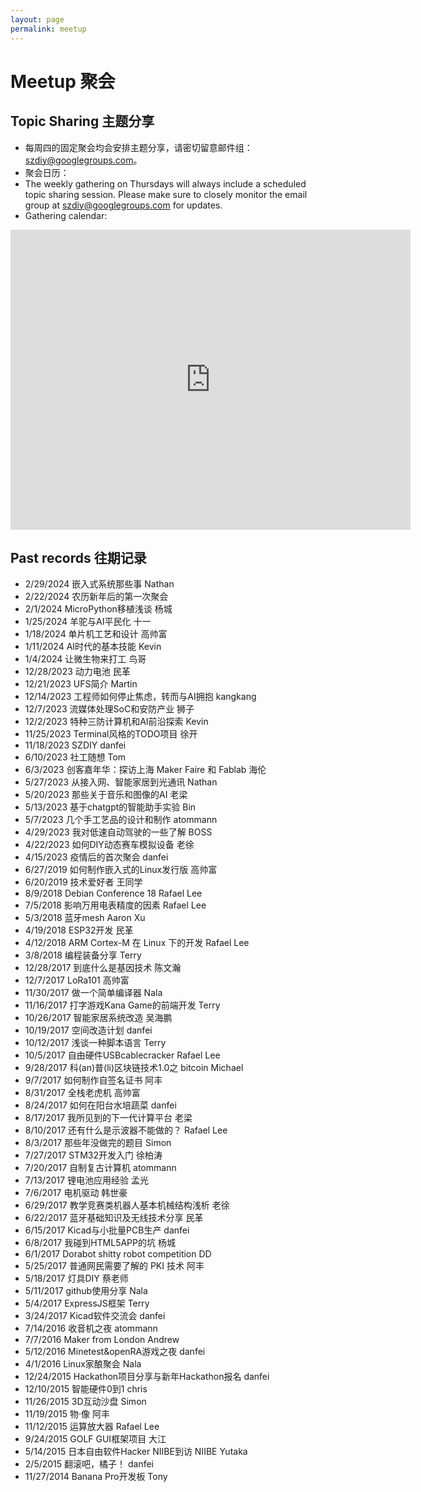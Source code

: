 ```yaml
---
layout: page
permalink: meetup
---
```


# Meetup 聚会


## Topic Sharing 主题分享

- 每周四的固定聚会均会安排主题分享，请密切留意邮件组：[szdiy@googlegroups.com](https://groups.google.com/g/szdiy)。
- 聚会日历：
- The weekly gathering on Thursdays will always include a scheduled topic sharing session. Please make sure to closely monitor the email group at szdiy@googlegroups.com for updates.
- Gathering calendar:

<iframe src="https://calendar.google.com/calendar/embed?src=1b1dd602b762014abe5ac8f1b8795549285a97dd8ef19c2358958a6adcfb8df5%40group.calendar.google.com&ctz=Asia%2FShanghai" style="border: 0" width="640" height="480" frameborder="0" scrolling="no"></iframe>

## Past records 往期记录

* 2/29/2024	嵌入式系统那些事	Nathan
* 2/22/2024	农历新年后的第一次聚会
* 2/1/2024	MicroPython移植浅谈	杨城
* 1/25/2024	羊驼与AI平民化	十一
* 1/18/2024	单片机工艺和设计	高帅富
* 1/11/2024	AI时代的基本技能	Kevin
* 1/4/2024	让微生物来打工	鸟哥
* 12/28/2023	动力电池	民革  
* 12/21/2023	UFS简介 Martin
* 12/14/2023	工程师如何停止焦虑，转而与AI拥抱	kangkang
* 12/7/2023	流媒体处理SoC和安防产业	狮子
* 12/2/2023	特种三防计算机和AI前沿探索	Kevin
* 11/25/2023	Terminal风格的TODO项目	徐开
* 11/18/2023	SZDIY	danfei
* 6/10/2023	社工随想	Tom
* 6/3/2023	创客嘉年华：探访上海 Maker Faire 和 Fablab	海伦
* 5/27/2023	从接入网、智能家居到光通讯	Nathan
* 5/20/2023	那些关于音乐和图像的AI	老梁
* 5/13/2023	基于chatgpt的智能助手实验	Bin
* 5/7/2023	几个手工艺品的设计和制作	atommann
* 4/29/2023	我对低速自动驾驶的一些了解	BOSS
* 4/22/2023	如何DIY动态赛车模拟设备	老徐
* 4/15/2023	疫情后的首次聚会	danfei
* 6/27/2019	如何制作嵌入式的Linux发行版	高帅富
* 6/20/2019	技术爱好者	王同学
* 8/9/2018	Debian Conference 18	Rafael Lee
* 7/5/2018	影响万用电表精度的因素	Rafael Lee
* 5/3/2018	蓝牙mesh	Aaron Xu
* 4/19/2018	ESP32开发	民革
* 4/12/2018	ARM Cortex-M 在 Linux 下的开发	Rafael Lee
* 3/8/2018	编程装备分享	Terry
* 12/28/2017	到底什么是基因技术	陈文瀚
* 12/7/2017	LoRa101	高帅富
* 11/30/2017	做一个简单编译器	Nala
* 11/16/2017	打字游戏Kana Game的前端开发	Terry
* 10/26/2017	智能家居系统改造	吴海鹏
* 10/19/2017	空间改造计划	danfei
* 10/12/2017	浅谈一种脚本语言	Terry
* 10/5/2017	自由硬件USBcablecracker	Rafael Lee
* 9/28/2017	科(an)普(li)区块链技术1.0之 bitcoin	Michael
* 9/7/2017	如何制作自签名证书	阿丰
* 8/31/2017	全栈老虎机	高帅富
* 8/24/2017	如何在阳台水培蔬菜	danfei
* 8/17/2017	我所见到的下一代计算平台	老梁
* 8/10/2017	还有什么是示波器不能做的？	Rafael Lee
* 8/3/2017	那些年没做完的题目	Simon
* 7/27/2017	STM32开发入门	徐柏涛
* 7/20/2017	自制复古计算机	atommann
* 7/13/2017	锂电池应用经验	孟光
* 7/6/2017	电机驱动	韩世豪
* 6/29/2017	教学竞赛类机器人基本机械结构浅析	老徐
* 6/22/2017	蓝牙基础知识及无线技术分享	民革
* 6/15/2017	Kicad与小批量PCB生产	danfei
* 6/8/2017	我碰到HTML5APP的坑	杨城
* 6/1/2017	Dorabot shitty robot competition	DD
* 5/25/2017	普通网民需要了解的 PKI 技术	阿丰
* 5/18/2017	灯具DIY	蔡老师
* 5/11/2017	github使用分享	Nala
* 5/4/2017	ExpressJS框架	Terry
* 3/24/2017	Kicad软件交流会	danfei
* 7/14/2016	收音机之夜	atommann
* 7/7/2016	Maker from London	Andrew
* 5/12/2016	Minetest&openRA游戏之夜	danfei
* 4/1/2016	Linux家酿聚会	Nala
* 12/24/2015	Hackathon项目分享与新年Hackathon报名	danfei
* 12/10/2015	智能硬件0到1	chris
* 11/26/2015	3D互动沙盘	Simon
* 11/19/2015	物·像	阿丰
* 11/12/2015	运算放大器	Rafael Lee
* 9/24/2015	GOLF GUI框架项目	大江
* 5/14/2015	日本自由软件Hacker NIIBE到访	NIIBE Yutaka
* 2/5/2015	翻滚吧，橘子！	danfei
* 11/27/2014	Banana Pro开发板	Tony
